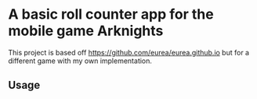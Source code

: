 # A basic roll counter app for the mobile game Arknights

This project is based off https://github.com/eurea/eurea.github.io but for a different game with my own implementation.

## Usage


